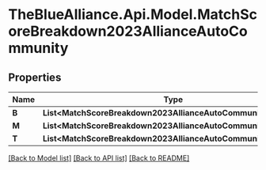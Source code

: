 # TheBlueAlliance.Api.Model.MatchScoreBreakdown2023AllianceAutoCommunity

## Properties

Name | Type | Description | Notes
------------ | ------------- | ------------- | -------------
**B** | **List&lt;MatchScoreBreakdown2023AllianceAutoCommunity.BEnum&gt;** |  | 
**M** | **List&lt;MatchScoreBreakdown2023AllianceAutoCommunity.MEnum&gt;** |  | 
**T** | **List&lt;MatchScoreBreakdown2023AllianceAutoCommunity.TEnum&gt;** |  | 

[[Back to Model list]](../README.md#documentation-for-models) [[Back to API list]](../README.md#documentation-for-api-endpoints) [[Back to README]](../README.md)

